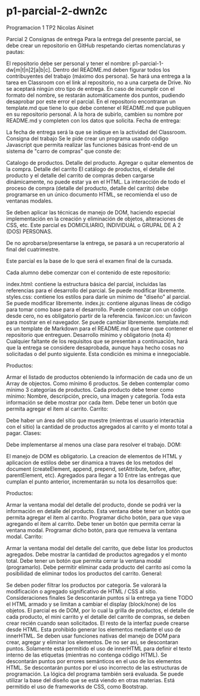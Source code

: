 # p1-parcial-2-dwn2c
Programacion 1 TP2 Nicolas Alsinet


Parcial 2
Consignas de entrega
Para la entrega del presente parcial, se debe crear un repositorio en GitHub respetando ciertas nomenclaturas y pautas:

El repositorio debe ser personal y tener el nombre: p1-parcial-1-dw[m|t|n]2[a|b|c].
Dentro del README.md deben figurar todos los contribuyentes del trabajo (máximo dos persona).
Se hará una entrega a la tarea en Classroom con el link al repositorio, no a una carpeta de Drive. No se aceptará ningún otro tipo de entrega.
En caso de incumplir con el formato del nombre, se restarán automáticamente dos puntos, pudiendo desaprobar por este error el parcial.
En el repositorio encontraran un template.md que tiene lo que debe contener el README.md que publiquen en su repositorio personal. A la hora de subirlo, cambien su nombre por README.md y completen con los datos que solicita.
Fecha de entrega:

La fecha de entrega será la que se indique en la actividad del Classroom.
Consigna del trabajo
Se le pide crear un programa usando código Javascript que permita realizar las funciones básicas front-end de un sistema de "carro de compras" que conste de:

Catalogo de productos.
Detalle del producto.
Agregar o quitar elementos de la compra.
Detalle del carrito
El catálogo de productos, el detalle del producto y el detalle del carrito de compras deben cargarse dinámicamente, no puede estar ya en el HTML. La interacción de todo el proceso de compra (detalle del producto, detalle del carrito) debe programarse en un único documento HTML, se recomienda el uso de ventanas modales.

Se deben aplicar las técnicas de manejo de DOM, haciendo especial implementación en la creación y eliminación de objetos, alteraciones de CSS, etc. Este parcial es DOMICILIARIO, INDIVIDUAL o GRUPAL DE A 2 (DOS) PERSONAS.

De no aprobarse/presentarse la entrega, se pasará a un recuperatorio al final del cuatrimestre.

Este parcial es la base de lo que será el examen final de la cursada.

Cada alumno debe comenzar con el contenido de este repositorio:

index.html: contiene la estructura básica del parcial, incluidas las referencias para el desarrollo del parcial. Se puede modificar libremente.
styles.css: contiene los estilos para darle un mínimo de "diseño" al parcial. Se puede modificar libremente.
index.js: contiene algunas líneas de código para tomar como base para el desarrollo. Puede comenzar con un código desde cero, no es obligatorio partir de la referencia.
favicon.ico: un favicon para mostrar en el navegador. Se puede cambiar libremente.
template.md: es un template de Markdown para el README.md que tiene que contener el repositorio que entreguen.
Desarrollo mínimo y obligatorio (nota 4)
Cualquier faltante de los requisitos que se presentan a continuación, hará que la entrega se considere desaprobada, aunque haya hecho cosas no solicitadas o del punto siguiente. Esta condición es mínima e innegociable.

Productos:

Armar el listado de productos obteniendo la información de cada uno de un Array de objectos. Como mínimo 6 productos.
Se deben contemplar como mínimo 3 categorías de productos.
Cada producto debe tener como mínimo: Nombre, descripción, precio, una imagen y categoría. Toda esta información se debe mostrar por cada ítem.
Debe tener un botón que permita agregar el ítem al carrito.
Carrito:

Debe haber un área del sitio que muestre (mientras el usuario interactúa con el sitio) la cantidad de productos agregados al carrito y el monto total a pagar.
Clases:

Debe implementarse al menos una clase para resolver el trabajo.
DOM:

El manejo de DOM es obligatorio. La creacion de elementos de HTML y aplicacion de estilos debe ser dinamica a traves de los metodos del document (createElement, append, prepend, setAttribute, before, after, parentElement, etc).
Agregados para llegar a 10
Entre las entregas que cumplan el punto anterior, incrementarán su nota los desarrollos que:

Productos:

Armar la ventana modal del detalle del producto, donde se podrá ver la información en detalle del producto.
Esta ventana debe tener un botón que permita agregar el ítem al carrito. Programar dicho botón, para que vaya agregando el ítem al carrito.
Debe tener un botón que permita cerrar la ventana modal. Programar dicho botón, para que remueva la ventana modal.
Carrito:

Armar la ventana modal del detalle del carrito, que debe listar los productos agregados.
Debe mostrar la cantidad de productos agregados y el monto total.
Debe tener un botón que permita cerrar la ventana modal (programarlo).
Debe permitir eliminar cada producto del carrito así como la posibilidad de eliminar todos los productos del carrito.
General:

Se deben poder filtrar los productos por categoría.
Se valorará la modificación o agregado significativo de HTML / CSS al sitio.
Consideraciones finales
Se descontarán puntos si la entrega ya tiene TODO el HTML armado y se limitan a cambiar el display (block/none) de los objetos. El parcial es de DOM, por lo cual la grilla de productos, el detalle de cada producto, el mini carrito y el detalle del carrito de compras, se deben crear recién cuando sean solicitados.
El resto de la interfaz puede crearse desde HTML.
Esta prohibido generar los elementos mediante el uso de innerHTML. Se deben usar funciones nativas del manejo de DOM para crear, agregar y eliminar los elementos. De no ser asi, se descontaran puntos.
Solamente está permitido el uso de innerHTML para definir el texto interno de las etiquetas (mientras no contenga código HTML).
Se descontarán puntos por errores semánticos en el uso de los elementos HTML.
Se descontarán puntos por el uso incorrecto de las estructuras de programación.
La lógica del programa también será evaluada.
Se puede utilizar la base del diseño que se está viendo en otras materias.
Está permitido el uso de frameworks de CSS, como Bootstrap.
